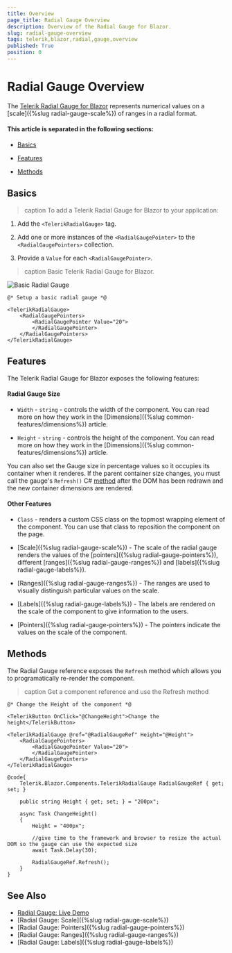 ```yaml
---
title: Overview
page_title: Radial Gauge Overview
description: Overview of the Radial Gauge for Blazor.
slug: radial-gauge-overview
tags: telerik,blazor,radial,gauge,overview
published: True
position: 0
---
```


# Radial Gauge Overview

The <a href = "https://www.telerik.com/blazor-ui/radial-gauge" target="_blank">Telerik Radial Gauge for Blazor</a> represents numerical values on a [scale]({%slug radial-gauge-scale%}) of ranges in a radial format.

#### This article is separated in the following sections: 

* [Basics](#basics)

* [Features](#features)

* [Methods](#methods)

## Basics

>caption To add a Telerik Radial Gauge for Blazor to your application:

1. Add the `<TelerikRadialGauge>` tag.

1. Add one or more instances of the `<RadialGaugePointer>` to the `<RadialGaugePointers>` collection.

1. Provide a `Value` for each `<RadialGaugePointer>`.

>caption Basic Telerik Radial Gauge for Blazor.

![Basic Radial Gauge](images/basic-radial-gauge.png)

````CSHTML
@* Setup a basic radial gauge *@

<TelerikRadialGauge>
    <RadialGaugePointers>
        <RadialGaugePointer Value="20">            
        </RadialGaugePointer>        
    </RadialGaugePointers>    
</TelerikRadialGauge>
````

## Features

The Telerik Radial Gauge for Blazor exposes the following features:

#### Radial Gauge Size

* `Width` - `string` - controls the width of the component. You can read more on how they work in the [Dimensions]({%slug common-features/dimensions%}) article.

* `Height` - `string` - controls the height of the component. You can read more on how they work in the [Dimensions]({%slug common-features/dimensions%}) article.

You can also set the Gauge size in percentage values so it occupies its container when it renderes. If the parent container size changes, you must call the gauge's `Refresh()` C# [method](#methods) after the DOM has been redrawn and the new container dimensions are rendered.

#### Other Features

* `Class` - renders a custom CSS class on the topmost wrapping element of the component. You can use that class to reposition the component on the page.

* [Scale]({%slug radial-gauge-scale%}) - The scale of the radial gauge renders the values of the [pointers]({%slug radial-gauge-pointers%}), different [ranges]({%slug radial-gauge-ranges%}) and [labels]({%slug radial-gauge-labels%}). 

* [Ranges]({%slug radial-gauge-ranges%}) - The ranges are used to visually distinguish particular values on the scale.

* [Labels]({%slug radial-gauge-labels%}) - The labels are rendered on the scale of the component to give information to the users.

* [Pointers]({%slug radial-gauge-pointers%}) - The pointers indicate the values on the scale of the component. 

## Methods

The Radial Gauge reference exposes the `Refresh` method which allows you to programatically re-render the component. 

>caption Get a component reference and use the Refresh method

````CSHTML
@* Change the Height of the component *@

<TelerikButton OnClick="@ChangeHeight">Change the height</TelerikButton>

<TelerikRadialGauge @ref="@RadialGaugeRef" Height="@Height">
    <RadialGaugePointers>
        <RadialGaugePointer Value="20">
        </RadialGaugePointer>
    </RadialGaugePointers>
</TelerikRadialGauge>

@code{
    Telerik.Blazor.Components.TelerikRadialGauge RadialGaugeRef { get; set; }

    public string Height { get; set; } = "200px";

    async Task ChangeHeight()
    {
        Height = "400px";

        //give time to the framework and browser to resize the actual DOM so the gauge can use the expected size
        await Task.Delay(30);

        RadialGaugeRef.Refresh();
    }
}
````

## See Also

* [Radial Gauge: Live Demo](https://demos.telerik.com/blazor-ui/radial-gauge)
* [Radial Gauge: Scale]({%slug radial-gauge-scale%})
* [Radial Gauge: Pointers]({%slug radial-gauge-pointers%})
* [Radial Gauge: Ranges]({%slug radial-gauge-ranges%})
* [Radial Gauge: Labels]({%slug radial-gauge-labels%})